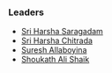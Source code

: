 ### Leaders
* [Sri Harsha Saragadam](mailto:sri_harsha.saragadam@owasp.org)
* [Sri Harsha Chitrada](mailto:sri_harsha.chitrada@owasp.org)
* [Suresh Allaboyina](mailto:suresh.allaboyina@owasp.org)
* [Shoukath Ali Shaik](mailto:shoukath.alishaik@owasp.org)
  

